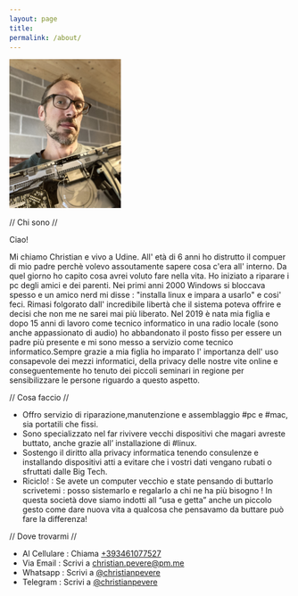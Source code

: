 ```yaml
---
layout: page
title: 
permalink: /about/
---
```


<img src="/Images/me.png" alt="me" width="200"/>




// Chi sono //

Ciao!

Mi chiamo Christian e vivo a Udine. All' età di 6 anni ho distrutto il compuer di mio padre perchè volevo assoutamente sapere cosa c'era all' interno. Da quel giorno ho capito cosa avrei voluto fare nella vita. Ho iniziato a riparare i pc degli amici e dei parenti. Nei primi anni 2000 Windows si bloccava spesso e un amico nerd mi disse : "installa linux e impara a usarlo" e cosi' feci. Rimasi folgorato dall' incredibile libertà che il sistema poteva offrire e decisi che non me ne sarei mai più liberato. Nel 2019 è nata mia figlia e dopo 15 anni di lavoro come tecnico informatico in una radio locale (sono anche appassionato di audio) ho abbandonato il posto fisso per essere un padre più presente e mi sono messo a servizio come tecnico informatico.Sempre grazie a mia figlia ho imparato l' importanza dell' uso consapevole dei mezzi informatici, della privacy delle nostre vite online e conseguentemente ho tenuto dei piccoli seminari in regione per sensibilizzare le persone riguardo a questo aspetto.

// Cosa faccio //

- Offro servizio di riparazione,manutenzione e assemblaggio #pc e #mac, sia portatili che fissi. 
- Sono specializzato nel far rivivere vecchi dispositivi che magari avreste buttato, anche grazie all’ installazione di #linux.  
- Sostengo il diritto alla privacy informatica tenendo consulenze e installando dispositivi atti a evitare che i vostri dati vengano rubati o sfruttati dalle Big Tech. 
- Riciclo! : Se avete un computer vecchio e state pensando di buttarlo scrivetemi : posso sistemarlo e regalarlo a chi ne ha più bisogno ! In questa società dove siamo indotti all “usa e getta” anche un piccolo gesto come dare nuova vita a qualcosa che pensavamo da buttare può fare la differenza!

// Dove trovarmi //

- Al Cellulare : Chiama [+393461077527](tel:+393461077527)
- Via Email : Scrivi a [christian.pevere@pm.me](mailto:christian.pevere@pm.me)
- Whatsapp : Scrivi a [@christianpevere](https://wa.me/393461077527)
- Telegram : Scrivi a [@christianpevere](https://t.me/christianpevere)


